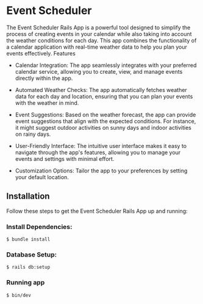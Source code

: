 # Event Scheduler

The Event Scheduler Rails App is a powerful tool designed to simplify the process of creating events in your calendar while also taking into account the weather conditions for each day. This app combines the functionality of a calendar application with real-time weather data to help you plan your events effectively.
Features

- Calendar Integration: The app seamlessly integrates with your preferred calendar service, allowing you to create, view, and manage events directly within the app.

- Automated Weather Checks: The app automatically fetches weather data for each day and location, ensuring that you can plan your events with the weather in mind.

- Event Suggestions: Based on the weather forecast, the app can provide event suggestions that align with the expected conditions. For instance, it might suggest outdoor activities on sunny days and indoor activities on rainy days.

- User-Friendly Interface: The intuitive user interface makes it easy to navigate through the app's features, allowing you to manage your events and settings with minimal effort.

- Customization Options: Tailor the app to your preferences by setting your default location.

## Installation

Follow these steps to get the Event Scheduler Rails App up and running:

### Install Dependencies:

    $ bundle install

### Database Setup:

    $ rails db:setup

### Running app

    $ bin/dev

